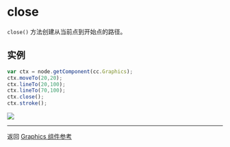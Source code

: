 # close

`close()` 方法创建从当前点到开始点的路径。


## 实例

```javascript
var ctx = node.getComponent(cc.Graphics);
ctx.moveTo(20,20);
ctx.lineTo(20,100);
ctx.lineTo(70,100);
ctx.close();
ctx.stroke();
```

<a href="graphics/close.png"><img src="graphics/close.png"></a>

<hr>

返回 [Graphics 组件参考](../../components/graphics.md)
